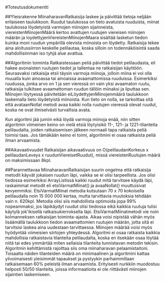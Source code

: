 #Toteutusdokumentti

##Yleisrakenne 
MiinaharavanRatkaisija laskee ja päivittää tietoja neljään erilaiseen taulukkoon. Ruudut taulukossa on tieto avatuista ruuduista, miinat taulukossa löydetyistä varmojen miinojen sijainneista, viereistenMiinojenMäärä kertoo avattujen ruutujen viereisen miinojen määrän ja loydettyjenViereistenMiinojenMaara sisältää lasketun tiedon kuinka moni ruudun ympärillä olevista miinoista on löydetty.
Ratkaisija tekee aina aloitussiirron keskelle pelilautaa, koska silloin on todennäköisintä saada mahdollisimman iso tyhjä alue avattua. 

##Algoritmin toiminta
Ratkaistessaan peliä päivittää tiedot pelilaudasta, eli hakee avonaisten ruutujen tiedot ja tallentaa ne ratkaisijan käyttöön.
Seuraavaksi ratkaisija etsii täysin varmoja miinoja, jolloin miina ei voi olla muualla kuin ainoassa tai ainoaissa avaamattomissa ruuduissa. Esimerkiksi ruudussa, jonka arvo on 1 ja sen vieressä on vain yksi avaamaton ruutu, ratkaisija tulkitsee avaamattoman ruudun tällöin miinaksi ja liputtaa sen. Miinojen löytyessä päivitetään eiLöydettyjenMiinojenmäärä taulukkoon laskemalla tieto löydetyistä miinoista. Kun tieto on nolla, se tarkoittaa sitä että avataanNollat metodi avaa kaikki nolla ruutujen vieressä olevat ruudut, koska ne ovat ilmiselvästi turvallisia avata. 

Kun algoritmi jää jumiin eikä löydä varmoja miinoja enää, niin sitten algoritmin viimeinen keino on vielä etsiä löytyisikö 11-, 121- ja 1221-tilanteita pelilaudalta, joiden ratkaisemisen jälkeen normaali tapa ratkaista peliä toimisi taas. Jos tämäkään keino ei toimi, algoritmini ei osaa ratkaista peliä ilman arvaamista.

##Aikavaativuudet
Ratkaisijan aikavaativuus on O(pelilaudanKorkeus x pelilaudanLeveys x ruudunViereisetRuudut), missä viereistenRuutujen määrä on maksimissaan 8kpl.

##Parannettavaa
MiinaharavanRatkaisijan suurin ongelma että ratkaisija metodit käyvät jokaisen ruudun läpi, vaikka se ei olisi tarpeellista. Jos olisi tiedossa esimerkiksi ArrayListissä kaikki ruudut mitä tarvitsee käydä läpi, raskaimmat metodit eli etsiVarmatMiinat() ja avaaNollat() muuttuisivat kevyemmiksi.
EtsiVarmatMiinat metodia kutsutaan 70 x 70 kokoisella pelilaudalla noin 15 000 000 kertaa, mutta tarvittavia muutoksia tehdään vain n. 620kpl. Metodia olisi siis mahdollista optimoida jopa 99% nopeammaksi, jos läpikäydyt ruudut olisi tiedossa eikä kaikkia ruutuja tulisi käytylä jok'ikisellä ratkaisukierroksella läpi. 
EtsiVarmatMiinatmetodi vie noin kolmanneksen ratkaisijan toiminta-ajasta. Aikaa voisi nipistää vähän myös lisäämällä taulukkoon tiedon avaamattomien ruutujen määrän, jotta sitä ei tarvitsisi laskea aina uudestaan tarvittaessa.
Miinojen määrää voisi myös hyödyntää viimeisien siirtojen yhteydessä.
Algoritmi ei osaa ratkaista kaikkia mahdollisia ratkaistavia tilanteita pelilaudalta, koska en itsekään osaa löytää niitä tai edes ymmärtää miten sellaisia tilanteita tunnistavan metodin tekisin. Algoritmin kehittämistä rajoittaa siis oma miinaharavan pelaamistaitoni. Toisaalta näiden tilanteiden määrä on minimaalinen ja algoritmini kattaa ylivoimaisesti yleisimmät tapaukset ja pystyykin parhaimmillaan ratkaisemaan 60% peleistä ilman arvaamista. Erityisesti nurkkiin muodostuu helposti 50/50 tilanteita, joissa informaatioita ei ole riittävästi miinojen sijaintien laskemiseen.